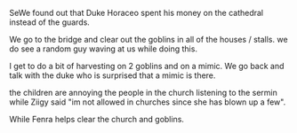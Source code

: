 SeWe found out that Duke Horaceo spent his money on the cathedral instead of  the guards.


We go to the bridge and clear out the goblins in all of the houses / stalls. we do see a random guy waving at us while doing this.

I get to do a bit of harvesting on 2 goblins and on a mimic. 
We go back and talk with the duke who is surprised that a mimic is there.


the children are annoying the people in the church listening to the sermin while Ziigy said "im not allowed in churches since she has blown up a few".

While Fenra helps clear the church and goblins.

